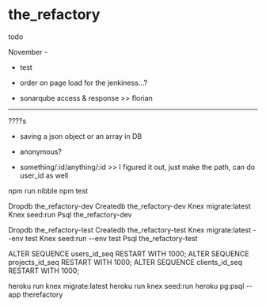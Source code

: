 # the_refactory

todo

November -

- test
- order on page load for the jenkiness...?

- sonarqube access & response >> florian

*************************************

????s
  - saving a json object or an array in DB
  - anonymous?

  - something/:id/anything/:id >> I figured it out, just make the path, can do user_id as well


  npm run nibble
  npm test

  Dropdb the_refactory-dev
  Createdb	the_refactory-dev
  Knex migrate:latest
  Knex seed:run
  Psql the_refactory-dev

  Dropdb the_refactory-test
  Createdb	the_refactory-test
  Knex migrate:latest --env test
  Knex seed:run --env test
  Psql the_refactory-test

  ALTER SEQUENCE users_id_seq RESTART WITH 1000;
  ALTER SEQUENCE projects_id_seq RESTART WITH 1000;
  ALTER SEQUENCE clients_id_seq RESTART WITH 1000;

  heroku run knex migrate:latest
  heroku run knex seed:run
  heroku pg:psql --app therefactory
